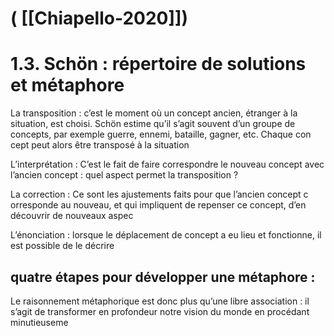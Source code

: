# ( [[Chiapello-2020]])


1.3. Schön : répertoire de solutions et métaphore
=================================================


La transposition : c’est le moment où un concept ancien, étranger à la situation, est choisi. Schön estime qu’il s’agit souvent d’un groupe de concepts, par exemple guerre, ennemi, bataille, gagner, etc. Chaque con cept peut alors être transposé à la situation


L’interprétation : C’est le fait de faire correspondre le nouveau concept avec l’ancien concept : quel aspect permet la transposition ?


La correction : Ce sont les ajustements faits pour que l’ancien concept c orresponde au nouveau, et qui impliquent de repenser ce concept, d’en découvrir de nouveaux aspec


L’énonciation : lorsque le déplacement de concept a eu lieu et fonctionne, il est possible de le décrire


quatre étapes pour développer une métaphore :
---------------------------------------------


Le raisonnement métaphorique est donc plus qu’une libre association : il s’agit de transformer en profondeur notre vision du monde en procédant minutieuseme



